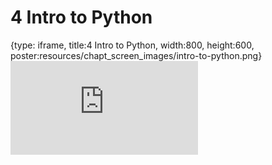 # 4 Intro to Python
 
{type: iframe, title:4 Intro to Python, width:800, height:600, poster:resources/chapt_screen_images/intro-to-python.png}
![](https://datatrail-jhu.github.io/python/no_toc/intro-to-python.html)
 

 
